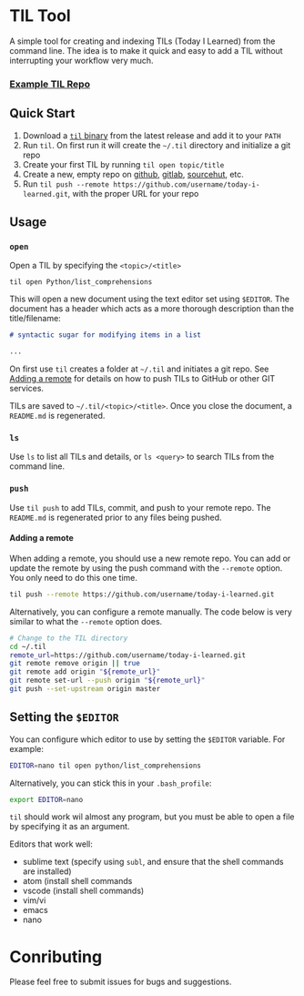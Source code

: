 # TIL Tool

A simple tool for creating and indexing TILs (Today I Learned) from the command line.  The idea is to make it quick and easy to add a TIL without interrupting your workflow very much.

### [Example TIL Repo](https://www.github.com/danielecook/til)

## Quick Start

1. Download a [`til` binary](https://github.com/danielecook/TIL/releases) from the latest release and add it to your `PATH`
2. Run `til`. On first run it will create the `~/.til` directory and initialize a git repo
3. Create your first TIL by running `til open topic/title`
4. Create a new, empty repo on [github](https://www.github.com), [gitlab](https://www.gitlab.com), [sourcehut](https://sourcehut.org/), etc.
5. Run `til push --remote https://github.com/username/today-i-learned.git`, with the proper URL for your repo

## Usage

### `open`

Open a TIL by specifying the `<topic>/<title>`

```shell
til open Python/list_comprehensions
```

This will open a new document using the text editor set using `$EDITOR`. The document has a header which acts as a more thorough description than the title/filename:

```markdown
# syntactic sugar for modifying items in a list

...
```

On first use `til` creates a folder at `~/.til` and initiates a git repo. See [Adding a remote](#Adding-a-remote) for details on how to push TILs to GitHub or other GIT services.

TILs are saved to `~/.til/<topic>/<title>`. Once you close the document, a `README.md` is regenerated.

### `ls`

Use `ls` to list all TILs and details, or `ls <query>` to search TILs from the command line.

### `push`

Use `til push` to add TILs, commit, and push to your remote repo. The `README.md` is regenerated prior to any files being pushed.

#### Adding a remote

When adding a remote, you should use a new remote repo. You can add or update the remote by using the push command with the `--remote` option. You only need to do this one time.

```bash
til push --remote https://github.com/username/today-i-learned.git
```

Alternatively, you can configure a remote manually. The code below is very similar to what the `--remote` option does.

```bash
# Change to the TIL directory
cd ~/.til
remote_url=https://github.com/username/today-i-learned.git
git remote remove origin || true
git remote add origin "${remote_url}"
git remote set-url --push origin "${remote_url}"
git push --set-upstream origin master
```

## Setting the `$EDITOR`

You can configure which editor to use by setting the `$EDITOR` variable. For example:

```bash
EDITOR=nano til open python/list_comprehensions
```

Alternatively, you can stick this in your `.bash_profile`:

```bash
export EDITOR=nano
```

`til` should work wil almost any program, but you must be able to open a file by specifying it as an argument.

Editors that work well:

* sublime text (specify using `subl`, and ensure that the shell commands are installed)
* atom (install shell commands
* vscode (install shell commands)
* vim/vi
* emacs
* nano

# Conributing

Please feel free to submit issues for bugs and suggestions.

